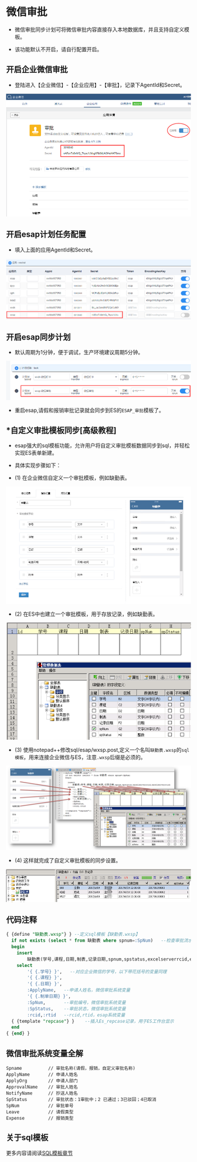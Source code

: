 # 微信审批
* 微信审批同步计划可将微信审批内容直接存入本地数据库，并且支持自定义模板。

* 该功能默认不开启，请自行配置开启。

## 开启企业微信审批
* 登陆进入【企业微信】-【企业应用】-【审批】，记录下AgentId和Secret。

![](./img/wxsp.png)

## 开启esap计划任务配置
* 填入上面的应用AgentId和Secret。

![](./img/wxsp2.png)

## 开启esap同步计划
* 默认周期为1分钟，便于调试，生产环境建议周期5分钟。

![](./img/wxsp3.png)

* 重启esap,请假和报销审批记录就会同步到ES的`ESAP_审批`模板了。

## *自定义审批模板同步[高级教程]
* esap强大的sql模板功能，允许用户将自定义审批模板数据同步到sql，并轻松实现ES表单新建。

* 具体实现步骤如下：

* (1) 在企业微信自定义一个审批模板，例如缺勤表。

![](./img/wxsp4.png)

* (2) 在ES中也建立一个审批模板，用于存放记录，例如缺勤表。

![](./img/wxsp5.png)

* (3) 使用notepad++修改sql/esap/wxsp.post,定义一个名叫`缺勤表.wxsp`的`sql模板`，用来连接企业微信与ES，注意`.wxsp`后缀是必须的。

![](./img/wxsp6.png)

* (4) 这样就完成了自定义审批模板的同步设置。

![](./img/wxsp7.png)

## 代码注释
```sql
{ {define "缺勤表.wxsp"} } --定义sql模板【缺勤表.wxsp】
  if not exists (select * from 缺勤表 where spnum=:SpNum)   --检查审批流水号SpNum是否存在，SpNum是`微信审批`系统变量
  begin
	insert
		缺勤表(学号,课程,日期,制表,记录日期,spnum,spstatus,excelserverrcid,excelserverrtid)  --插入主表记录
	select
		'{ {.学号} }',   --对应企业微信的学号，以下带花括号的变量同理
		'{ {.课程} }',
		'{ {.日期} }',
		:ApplyName,   --申请人姓名，微信审批系统变量
		'{ {.制单日期} }',
		:SpNum,       --审批编号，微信审批系统变量
		:SpStatus,    --审批状态，微信审批系统变量
		:rcid,:rtid   --rcid,rtid，esap系统变量
  { {template "repcase"} }    --插入Es_repcase记录，用于ES工作台显示
  end
{ {end} }
```

## 微信审批系统变量全解
```
Spname          // 审批名称(请假，报销，自定义审批名称)
ApplyName       // 申请人姓名
ApplyOrg        // 申请人部门
ApprovalName    // 审批人姓名
NotifyName      // 抄送人姓名
SpStatus        // 审批状态：1审批中；2 已通过；3已驳回；4已取消
SpNum           // 审批单号
Leave           // 请假类型
Expense         // 报销类型
```

## 关于sql模板
更多内容请阅读[SQL模板章节](/sqltpl.md)
